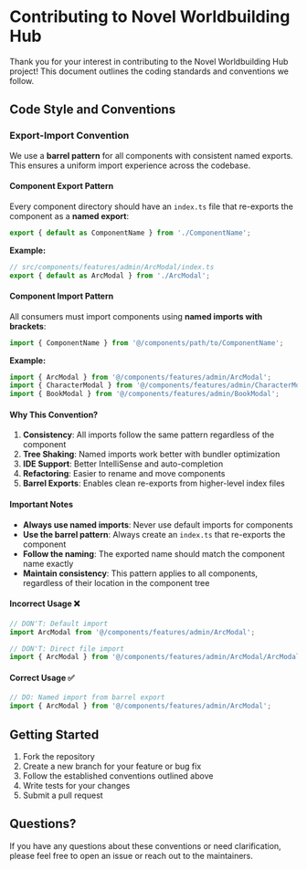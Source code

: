 # Contributing to Novel Worldbuilding Hub

Thank you for your interest in contributing to the Novel Worldbuilding Hub project! This document outlines the coding standards and conventions we follow.

## Code Style and Conventions

### Export-Import Convention

We use a **barrel pattern** for all components with consistent named exports. This ensures a uniform import experience across the codebase.

#### Component Export Pattern

Every component directory should have an `index.ts` file that re-exports the component as a **named export**:

```typescript
export { default as ComponentName } from './ComponentName';
```

**Example:**
```typescript
// src/components/features/admin/ArcModal/index.ts
export { default as ArcModal } from './ArcModal';
```

#### Component Import Pattern

All consumers must import components using **named imports with brackets**:

```typescript
import { ComponentName } from '@/components/path/to/ComponentName';
```

**Example:**
```typescript
import { ArcModal } from '@/components/features/admin/ArcModal';
import { CharacterModal } from '@/components/features/admin/CharacterModal';
import { BookModal } from '@/components/features/admin/BookModal';
```

#### Why This Convention?

1. **Consistency**: All imports follow the same pattern regardless of the component
2. **Tree Shaking**: Named imports work better with bundler optimization
3. **IDE Support**: Better IntelliSense and auto-completion
4. **Refactoring**: Easier to rename and move components
5. **Barrel Exports**: Enables clean re-exports from higher-level index files

#### Important Notes

- **Always use named imports**: Never use default imports for components
- **Use the barrel pattern**: Always create an `index.ts` that re-exports the component
- **Follow the naming**: The exported name should match the component name exactly
- **Maintain consistency**: This pattern applies to all components, regardless of their location in the component tree

#### Incorrect Usage ❌

```typescript
// DON'T: Default import
import ArcModal from '@/components/features/admin/ArcModal';

// DON'T: Direct file import
import { ArcModal } from '@/components/features/admin/ArcModal/ArcModal';
```

#### Correct Usage ✅

```typescript
// DO: Named import from barrel export
import { ArcModal } from '@/components/features/admin/ArcModal';
```

## Getting Started

1. Fork the repository
2. Create a new branch for your feature or bug fix
3. Follow the established conventions outlined above
4. Write tests for your changes
5. Submit a pull request

## Questions?

If you have any questions about these conventions or need clarification, please feel free to open an issue or reach out to the maintainers.
